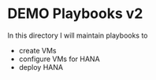 
DEMO Playbooks v2
==================


In this directory I will maintain playbooks to 

- create VMs
- configure VMs for HANA
- deploy HANA


  
